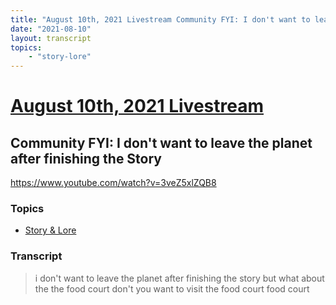 ```yaml
---
title: "August 10th, 2021 Livestream Community FYI: I don't want to leave the planet after finishing the Story"
date: "2021-08-10"
layout: transcript
topics:
    - "story-lore"
---
```

# [August 10th, 2021 Livestream](../2021-08-10.md)
## Community FYI: I don't want to leave the planet after finishing the Story
https://www.youtube.com/watch?v=3veZ5xlZQB8

### Topics
* [Story & Lore](../topics/story-lore.md)

### Transcript

> i don't want to leave the planet after finishing the story but what about the the food court don't you want to visit the food court food court

